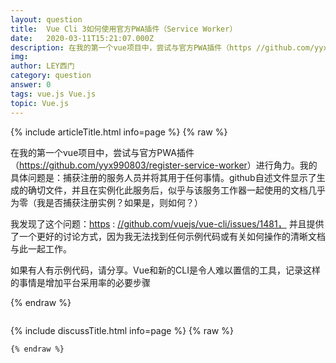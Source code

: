 ```yaml
---
layout: question
title:  Vue Cli 3如何使用官方PWA插件（Service Worker）
date:   2020-03-11T15:21:07.000Z
description: 在我的第一个vue项目中，尝试与官方PWA插件（https //github.com/yyx990803/register-service-worker）...
img: 
author: LEY西门
category: question
answer: 0
tags: vue.js Vue.js
topic: Vue.js
---
```

<div class="article-root">
  <div class="article">
    {% include articleTitle.html info=page %}
    {% raw %}
    <div class="article-content"><p><font style="vertical-align: inherit;"><font style="vertical-align: inherit;">在我的第一个vue项目中，尝试与官方PWA插件（</font></font><a href="https://github.com/yyx990803/register-service-worker" rel="noreferrer"><font style="vertical-align: inherit;"><font style="vertical-align: inherit;">https://github.com/yyx990803/register-service-worker</font></font></a><font style="vertical-align: inherit;"><font style="vertical-align: inherit;">）进行</font><font style="vertical-align: inherit;">角力</font><font style="vertical-align: inherit;">。</font><font style="vertical-align: inherit;">我的具体问题是：捕获注册的服务人员并将其用于任何事情。</font><font style="vertical-align: inherit;">github自述文件显示了生成的确切文件，并且在实例化此服务后，似乎与该服务工作器一起使用的文档几乎为零（我是否捕获注册实例？如果是，则如何？）</font></font></p>

<p><font style="vertical-align: inherit;"><font style="vertical-align: inherit;">我发现了这个问题：</font></font><a href="https://github.com/vuejs/vue-cli/issues/1481" rel="noreferrer"><font style="vertical-align: inherit;"><font style="vertical-align: inherit;">https</font></font></a><font style="vertical-align: inherit;"><font style="vertical-align: inherit;"> : </font><a href="https://github.com/vuejs/vue-cli/issues/1481" rel="noreferrer"><font style="vertical-align: inherit;">//github.com/vuejs/vue-cli/issues/1481，</font></a><font style="vertical-align: inherit;">  
并且提供了一个更好的讨论方式，因为我无法找到任何示例代码或有关如何操作的清晰文档与此一起工作。</font></font></p>

<p><font style="vertical-align: inherit;"><font style="vertical-align: inherit;">如果有人有示例代码，请分享。</font><font style="vertical-align: inherit;">Vue和新的CLI是令人难以置信的工具，记录这样的事情是增加平台采用率的必要步骤</font></font></p></div>
    {% endraw %}
  </div>
  <p style="height: 0;width:0;overflow: hidden;"> 第838篇《Vue Cli 3如何使用官方PWA插件（Service Worker）》来自Winter(https://github.com/aiyld/aiyld.github.io)的站点</p>
  <div class="discuss-wrapper">
    {% include discussTitle.html info=page %}
    {% raw %}
    
    {% endraw %}
  </div>
<div>
